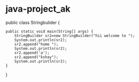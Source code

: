 # java-project_ak
public class Stringbulider {

	public static void main(String[] args) {
		StringBuilder sr2=new StringBuilder("hii welcome to ");
		System.out.println(sr2);
		sr2.append("home ");
		System.out.println(sr2);
		sr2.append('a');
		sr2.append("kshay");
		System.out.println(sr2);
	}

}
